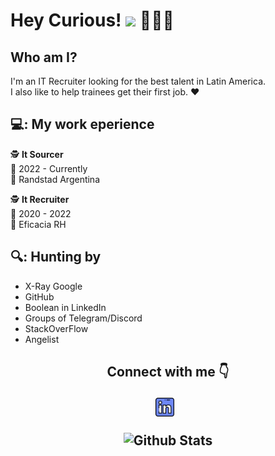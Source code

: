 # Hey Curious! <img src="https://user-images.githubusercontent.com/1303154/88677602-1635ba80-d120-11ea-84d8-d263ba5fc3c0.gif" width="30"> 👩🏾‍💻
</p>

## Who am I?
I'm an IT Recruiter looking for the best talent in Latin America.  
I also like to help trainees get their first job. ❤️                                                        

## 💻: My work eperience

🕵️ **It Sourcer**\
📆 2022 - Currently\
📍 Randstad Argentina 

  
🕵️ **It Recruiter**\
📆 2020 - 2022\
📍 Eficacia RH 
                         
## 🔍: Hunting by
* X-Ray Google
* GitHub
* Boolean in LinkedIn
* Groups of Telegram/Discord
* StackOverFlow 
* Angelist


<h2><p align ="center">
Connect with me 👇

  
<p align="center">
<a href="https://www.linkedin.com/in/marinesdiaz/"><img height="30" src="https://raw.githubusercontent.com/8bithemant/8bithemant/master/linkedin.png?raw=true"></a>&nbsp;&nbsp;
  

 <p align="center">
        <img src="https://raw.githubusercontent.com/bornmay/bornmay/Update/svg/Bottom.svg" alt="Github Stats" />
</p>
